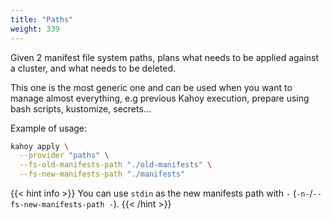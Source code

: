 ```yaml
---
title: "Paths"
weight: 339
---
```


Given 2 manifest file system paths, plans what needs to be applied against a cluster, and what needs to be deleted.

This one is the most generic one and can be used when you want to manage almost everything, e.g previous Kahoy execution, prepare using bash scripts, kustomize, secrets...

Example of usage:

```bash
kahoy apply \
  --provider "paths" \
  --fs-old-manifests-path "./old-manifests" \
  --fs-new-manifests-path "./manifests"
```

{{< hint info >}}
You can use `stdin` as the new manifests path with `-` (`-n-`/`--fs-new-manifests-path -`).
{{< /hint >}}
